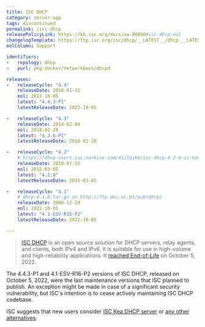```yaml
---
title: ISC DHCP
category: server-app
tags: discontinued
permalink: /isc-dhcp
releasePolicyLink: https://kb.isc.org/docs/aa-00896#isc-dhcp-eol
changelogTemplate: https://ftp.isc.org/isc/dhcp/__LATEST__/dhcp-__LATEST__-RELNOTES
eolColumn: Support

identifiers:
-   repology: dhcp
-   purl: pkg:docker/networkboot/dhcpd

releases:
-   releaseCycle: "4.4"
    releaseDate: 2018-01-31
    eol: 2022-10-05
    latest: "4.4.3-P1"
    latestReleaseDate: 2022-10-05

-   releaseCycle: "4.3"
    releaseDate: 2014-02-04
    eol: 2018-02-28
    latest: "4.3.6-P1"
    latestReleaseDate: 2018-02-28

-   releaseCycle: "4.2"
    # https://dhcp-users.isc.narkive.com/41iloiKm/isc-dhcp-4-2-0-is-now-available
    releaseDate: 2010-07-15
    eol: 2015-03-05
    latest: "4.2.8"
    latestReleaseDate: 2015-03-05

-   releaseCycle: "4.1"
    # dhcp-4.1.0.tar.gz on http://ftp.dei.uc.pt/pub/dhcp/
    releaseDate: 2008-12-19
    eol: 2022-10-05
    latest: "4.1-ESV-R16-P2"
    latestReleaseDate: 2022-10-05

---
```


> [ISC DHCP](https://www.isc.org/dhcp/) is an open source solution for DHCP servers, relay agents,
> and clients, both IPv4 and IPv6. It is suitable for use in high-volume and high-reliability
> applications. It [reached End-of-Life](https://www.isc.org/blogs/isc-dhcp-eol/) on October 5, 2022.

The 4.4.3-P1 and 4.1-ESV-R16-P2 versions of ISC DHCP, released on October 5, 2022, were the last
maintenance versions that ISC planned to publish. An exception might be made in case of a
significant security vulnerability, but ISC's intention is to cease actively maintaining ISC DHCP
codebase.

ISC suggests that new users consider [ISC Kea DHCP server](https://www.isc.org/kea/) or [any other
alternatives](https://en.wikipedia.org/wiki/Comparison_of_DHCP_server_software).
